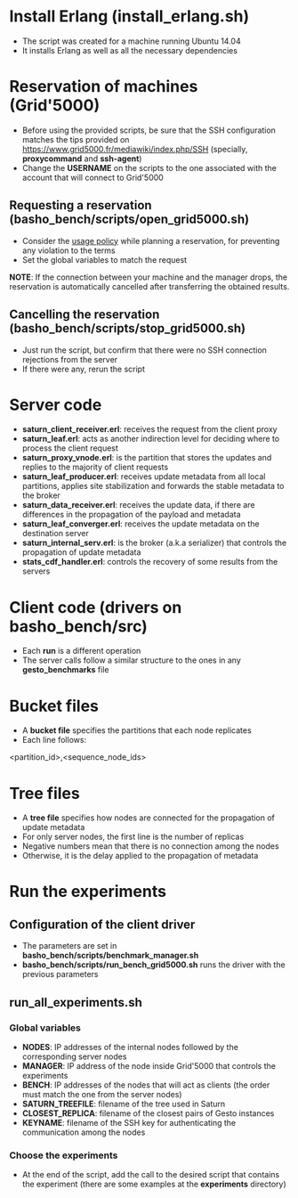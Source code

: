 # Install Erlang (install_erlang.sh)

* The script was created for a machine running Ubuntu 14.04
* It installs Erlang as well as all the necessary dependencies

<!------------------------------------------------------------------>

# Reservation of machines (Grid'5000)

* Before using the provided scripts, be sure that the SSH configuration matches the tips provided on https://www.grid5000.fr/mediawiki/index.php/SSH (specially, **proxycommand** and **ssh-agent**)
* Change the **USERNAME** on the scripts to the one associated with the account that will connect to Grid'5000

## Requesting a reservation (basho_bench/scripts/open_grid5000.sh)

* Consider the [usage policy](https://www.grid5000.fr/mediawiki/index.php/Grid5000:UsagePolicy) while planning a reservation, for preventing any violation to the terms
* Set the global variables to match the request

**NOTE**: If the connection between your machine and the manager drops, the reservation is automatically cancelled after transferring the obtained results.

## Cancelling the reservation (basho_bench/scripts/stop_grid5000.sh)

* Just run the script, but confirm that there were no SSH connection rejections from the server
* If there were any, rerun the script

<!------------------------------------------------------------------>

# Server code

* **saturn_client_receiver.erl**: receives the request from the client proxy
* **saturn_leaf.erl**: acts as another indirection level for deciding where to process the client request
* **saturn_proxy_vnode.erl**: is the partition that stores the updates and replies to the majority of client requests
* **saturn_leaf_producer.erl**: receives update metadata from all local partitions, applies site stabilization and forwards the stable metadata to the broker
* **saturn_data_receiver.erl**: receives the update data, if there are differences in the propagation of the payload and metadata
* **saturn_leaf_converger.erl**: receives the update metadata on the destination server
* **saturn_internal_serv.erl**: is the broker (a.k.a serializer) that controls the propagation of update metadata
* **stats_cdf_handler.erl**: controls the recovery of some results from the servers

<!------------------------------------------------------------------>

# Client code (drivers on basho_bench/src)

* Each **run** is a different operation
* The server calls follow a similar structure to the ones in any **gesto_benchmarks** file

<!------------------------------------------------------------------>

# Bucket files

* A **bucket file** specifies the partitions that each node replicates
* Each line follows:

<partition_id>,<sequence_node_ids>

<!------------------------------------------------------------------>

# Tree files

* A **tree file** specifies how nodes are connected for the propagation of update metadata
* For only server nodes, the first line is the number of replicas
* Negative numbers mean that there is no connection among the nodes
* Otherwise, it is the delay applied to the propagation of metadata

<!------------------------------------------------------------------>

# Run the experiments

## Configuration of the client driver

* The parameters are set in **basho_bench/scripts/benchmark_manager.sh**
* **basho_bench/scripts/run_bench_grid5000.sh** runs the driver with the previous parameters

## run_all_experiments.sh

### Global variables

* **NODES**: IP addresses of the internal nodes followed by the corresponding server nodes
* **MANAGER**: IP address of the node inside Grid'5000 that controls the experiments
* **BENCH**: IP addresses of the nodes that will act as clients (the order must match the one from the server nodes)
* **SATURN_TREEFILE**: filename of the tree used in Saturn
* **CLOSEST_REPLICA**: filename of the closest pairs of Gesto instances
* **KEYNAME**: filename of the SSH key for authenticating the communication among the nodes

### Choose the experiments

* At the end of the script, add the call to the desired script that contains the experiment (there are some examples at the **experiments** directory)
